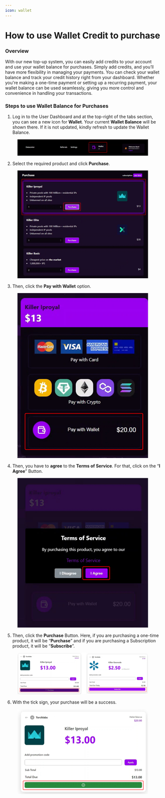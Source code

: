 ```yaml
---
icon: wallet
---
```


# How to use Wallet Credit to purchase

### Overview

With our new top-up system, you can easily add credits to your account and use your wallet balance for purchases. Simply add credits, and you’ll have more flexibility in managing your payments. You can check your wallet balance and track your credit history right from your dashboard. Whether you're making a one-time payment or setting up a recurring payment, your wallet balance can be used seamlessly, giving you more control and convenience in handling your transactions.



### Steps to use Wallet Balance for Purchases

1. Log in to the User Dashboard and at the top-right of the tabs section, you can see a new icon for **Wallet**. Your current **Wallet Balance** will be shown there. If it is not updated, kindly refresh to update the Wallet Balance.

<figure><img src="../.gitbook/assets/image (5) (1).png" alt=""><figcaption></figcaption></figure>

2. Select the required product and click **Purchase**.

<figure><img src="../.gitbook/assets/image (1) (1) (1).png" alt=""><figcaption></figcaption></figure>

3. Then, click the **Pay with Wallet** option.

<figure><img src="../.gitbook/assets/image (2) (1) (1).png" alt=""><figcaption></figcaption></figure>

4. Then, you have to **agree** to the **Terms of Service**. For that, click on the “**I Agree**” Button.

<figure><img src="../.gitbook/assets/image (3) (1) (1).png" alt=""><figcaption></figcaption></figure>

5. Then, click the **Purchase** Button. Here, if you are purchasing a one-time product, it will be “**Purchase**” and if you are purchasing a Subscription product, it will be “**Subscribe**”.

<figure><img src="../.gitbook/assets/image (4) (1) (1).png" alt=""><figcaption></figcaption></figure>

6. With the tick sign, your purchase will be a success.

<figure><img src="../.gitbook/assets/image (5) (1) (1).png" alt=""><figcaption></figcaption></figure>
